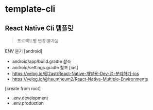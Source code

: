 # template-cli

## React Native Cli 탬플릿
> 프로젝트명 변경 불가능

ENV 분기
  [android]
  - android/app/build.gradle 참조
  - android/settings.gradle 참조
  [ios]
  - https://velog.io/@2ast/React-Native-개발용-Dev-앱-분리하기-ios
  - https://velog.io/@heumheum2/React-Native-Multiple-Environments

  [create from root]
  - .env.development
  - .env.production

